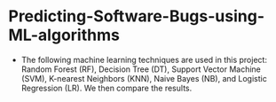 # Predicting-Software-Bugs-using-ML-algorithms

- The following machine learning techniques are used in this project: Random Forest (RF), Decision Tree (DT), Support Vector Machine (SVM), K-nearest Neighbors (KNN), Naive Bayes (NB), and Logistic Regression (LR). We then compare the results.

